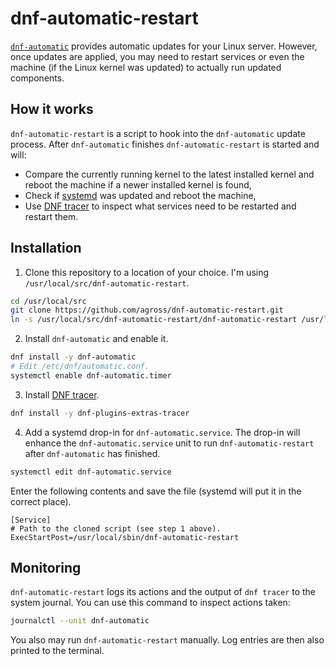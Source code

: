 # dnf-automatic-restart

[`dnf-automatic`](http://dnf.readthedocs.io/en/latest/automatic.html ) provides automatic updates for your Linux server. However, once updates are applied, you may need to restart services or even the machine (if the Linux kernel was updated) to actually run updated components.

## How it works

`dnf-automatic-restart` is a script to hook into the `dnf-automatic` update process. After `dnf-automatic` finishes `dnf-automatic-restart` is started and will:

* Compare the currently running kernel to the latest installed kernel and reboot the machine if a newer installed kernel is found,
* Check if [systemd](https://www.freedesktop.org/wiki/Software/systemd/) was updated and reboot the machine,
* Use [DNF tracer](http://dnf-plugins-extras.readthedocs.io/en/latest/tracer.html) to inspect what services need to be restarted and restart them.

## Installation

1. Clone this repository to a location of your choice. I'm using `/usr/local/src/dnf-automatic-restart`.

  ```sh
  cd /usr/local/src
  git clone https://github.com/agross/dnf-automatic-restart.git
  ln -s /usr/local/src/dnf-automatic-restart/dnf-automatic-restart /usr/local/sbin/dnf-automatic-restart
  ```

2. Install `dnf-automatic` and enable it.

  ```sh
  dnf install -y dnf-automatic
  # Edit /etc/dnf/automatic.conf.
  systemctl enable dnf-automatic.timer
  ```

3. Install [DNF tracer](http://dnf-plugins-extras.readthedocs.io/en/latest/tracer.html).

  ```sh
  dnf install -y dnf-plugins-extras-tracer
  ```

4. Add a systemd drop-in for `dnf-automatic.service`. The drop-in will enhance the `dnf-automatic.service` unit to run `dnf-automatic-restart` after `dnf-automatic` has finished.

  ```sh
  systemctl edit dnf-automatic.service
  ```

  Enter the following contents and save the file (systemd will put it in the correct place).

  ```
  [Service]
  # Path to the cloned script (see step 1 above).
  ExecStartPost=/usr/local/sbin/dnf-automatic-restart
  ```

## Monitoring

`dnf-automatic-restart` logs its actions and the output of `dnf tracer` to the system journal. You can use this command to inspect actions taken:

```sh
journalctl --unit dnf-automatic
```

You also may run `dnf-automatic-restart` manually. Log entries are then also printed to the terminal.
